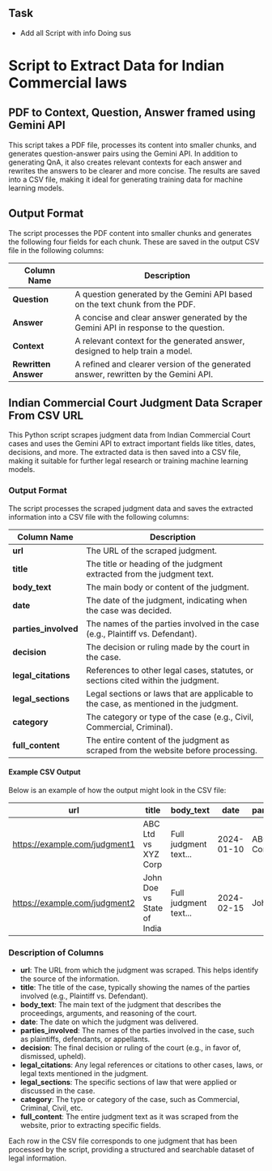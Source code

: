 ## Task

- Add all Script with info Doing sus

# Script to Extract Data for Indian Commercial laws

## PDF to Context, Question, Answer framed using Gemini API

This script takes a PDF file, processes its content into smaller chunks, and generates question-answer pairs using the Gemini API. In addition to generating QnA, it also creates relevant contexts for each answer and rewrites the answers to be clearer and more concise. The results are saved into a CSV file, making it ideal for generating training data for machine learning models. 

## Output Format

The script processes the PDF content into smaller chunks and generates the following four fields for each chunk. These are saved in the output CSV file in the following columns:

| Column Name          | Description                                                                                   |
|----------------------|-----------------------------------------------------------------------------------------------|
| **Question**          | A question generated by the Gemini API based on the text chunk from the PDF.                  |
| **Answer**            | A concise and clear answer generated by the Gemini API in response to the question.           |
| **Context**           | A relevant context for the generated answer, designed to help train a model.                  |
| **Rewritten Answer**  | A refined and clearer version of the generated answer, rewritten by the Gemini API.           |



## Indian Commercial Court Judgment Data Scraper From CSV URL

This Python script scrapes judgment data from Indian Commercial Court cases and uses the Gemini API to extract important fields like titles, dates, decisions, and more. The extracted data is then saved into a CSV file, making it suitable for further legal research or training machine learning models.

### Output Format

The script processes the scraped judgment data and saves the extracted information into a CSV file with the following columns:

| Column Name        | Description                                                                          |
|--------------------|--------------------------------------------------------------------------------------|
| **url**            | The URL of the scraped judgment.                                                     |
| **title**          | The title or heading of the judgment extracted from the judgment text.                |
| **body_text**      | The main body or content of the judgment.                                             |
| **date**           | The date of the judgment, indicating when the case was decided.                      |
| **parties_involved** | The names of the parties involved in the case (e.g., Plaintiff vs. Defendant).      |
| **decision**       | The decision or ruling made by the court in the case.                                 |
| **legal_citations**| References to other legal cases, statutes, or sections cited within the judgment.    |
| **legal_sections** | Legal sections or laws that are applicable to the case, as mentioned in the judgment. |
| **category**       | The category or type of the case (e.g., Civil, Commercial, Criminal).                 |
| **full_content**   | The entire content of the judgment as scraped from the website before processing.     |

#### Example CSV Output

Below is an example of how the output might look in the CSV file:

| url                                      | title                        | body_text                  | date       | parties_involved    | decision         | legal_citations                 | legal_sections        | category    | full_content            |
|------------------------------------------|------------------------------|----------------------------|------------|---------------------|------------------|----------------------------------|-----------------------|-------------|-------------------------|
| https://example.com/judgment1            | ABC Ltd vs XYZ Corp           | Full judgment text...       | 2024-01-10 | ABC Ltd, XYZ Corp   | Judgment in favor | Citation 1, Citation 2          | Section 34, Section 52 | Commercial  | Full scraped content...  |
| https://example.com/judgment2            | John Doe vs State of India    | Full judgment text...       | 2024-02-15 | John Doe, State     | Judgment dismissed| Citation 3, Citation 4          | Section 302            | Criminal    | Full scraped content...  |

### Description of Columns

- **url**: The URL from which the judgment was scraped. This helps identify the source of the information.
- **title**: The title of the case, typically showing the names of the parties involved (e.g., Plaintiff vs. Defendant).
- **body_text**: The main text of the judgment that describes the proceedings, arguments, and reasoning of the court.
- **date**: The date on which the judgment was delivered.
- **parties_involved**: The names of the parties involved in the case, such as plaintiffs, defendants, or appellants.
- **decision**: The final decision or ruling of the court (e.g., in favor of, dismissed, upheld).
- **legal_citations**: Any legal references or citations to other cases, laws, or legal texts mentioned in the judgment.
- **legal_sections**: The specific sections of law that were applied or discussed in the case.
- **category**: The type or category of the case, such as Commercial, Criminal, Civil, etc.
- **full_content**: The entire judgment text as it was scraped from the website, prior to extracting specific fields.

Each row in the CSV file corresponds to one judgment that has been processed by the script, providing a structured and searchable dataset of legal information.

